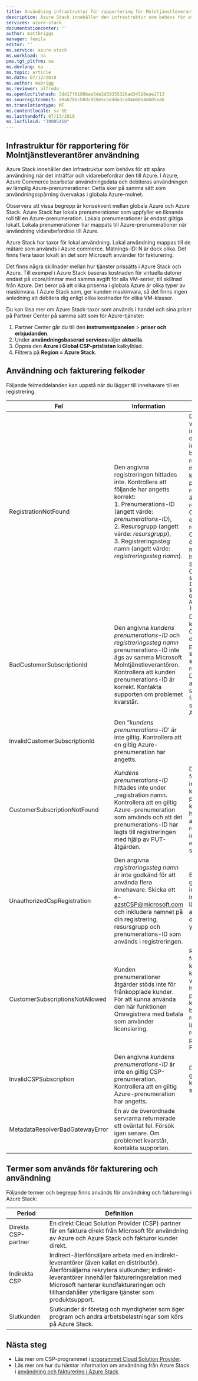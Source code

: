 ```yaml
---
title: Användning infrastruktur för rapportering för Molntjänstleverantörer för Azure Stack | Microsoft Docs
description: Azure Stack innehåller den infrastruktur som behövs för att spåra användning för klienter som underhålls av en Cloud Service Provider (CSP) när det inträffar och vidarebefordrar den till Azure.
services: azure-stack
documentationcenter: ''
author: mattbriggs
manager: femila
editor: ''
ms.service: azure-stack
ms.workload: na
pms.tgt_pltfrm: na
ms.devlang: na
ms.topic: article
ms.date: 07/12/2018
ms.author: mabrigg
ms.reviewer: alfredo
ms.openlocfilehash: 3dd17f9180bae5de2d59355326ad34528eae2713
ms.sourcegitcommit: e0a678acb0dc928e5c5edde3ca04e6854eb05ea6
ms.translationtype: MT
ms.contentlocale: sv-SE
ms.lasthandoff: 07/13/2018
ms.locfileid: "39005418"
---
```

## <a name="usage-reporting-infrastructure-for-cloud-service-providers"></a>Infrastruktur för rapportering för Molntjänstleverantörer användning

Azure Stack innehåller den infrastruktur som behövs för att spåra användning när det inträffar och vidarebefordrar den till Azure. I Azure, Azure Commerce bearbetar användningsdata och debiteras användningen av lämplig Azure-prenumerationer. Detta sker på samma sätt som användningsspårning övervakas i globala Azure-molnet.

Observera att vissa begrepp är konsekvent mellan globala Azure och Azure Stack. Azure Stack har lokala prenumerationer som uppfyller en liknande roll till en Azure-prenumeration. Lokala prenumerationer är endast giltiga lokalt. Lokala prenumerationer har mappats till Azure-prenumerationer när användning vidarebefordras till Azure.

Azure Stack har taxor för lokal användning. Lokal användning mappas till de mätare som används i Azure commerce. Mätnings-ID: N är dock olika. Det finns flera taxor lokalt än det som Microsoft använder för fakturering.

Det finns några skillnader mellan hur tjänster prissätts i Azure Stack och Azure. Till exempel i Azure Stack baseras kostnaden för virtuella datorer endast på vcore/timmar med samma avgift för alla VM-serier, till skillnad från Azure. Det beror på att olika priserna i globala Azure är olika typer av maskinvara. I Azure Stack som, ger kunden maskinvara, så det finns ingen anledning att debitera dig enligt olika kostnader för olika VM-klasser.

Du kan läsa mer om Azure Stack-taxor som används i handel och sina priser på Partner Center på samma sätt som för Azure-tjänster:

1. Partner Center går du till den **instrumentpanelen** > **priser och erbjudanden**.
2. Under **användningsbaserad services**väljer **aktuella**.
3. Öppna den **Azure i Global CSP-prislistan** kalkylblad.
4. Filtrera på **Region = Azure Stack**.

## <a name="usage-and-billing-error-codes"></a>Användning och fakturering felkoder

Följande felmeddelanden kan uppstå när du lägger till innehavare till en registrering.

| Fel                           | Information                                                                                                                                                                                                                                                                                                                           | Kommentarer                                                                                                                                                                                                                                                                                                                                                                                                                                                                                                                                                                                                            |
|---------------------------------|-----------------------------------------------------------------------------------------------------------------------------------------------------------------------------------------------------------------------------------------------------------------------------------------------------------------------------------|---------------------------------------------------------------------------------------------------------------------------------------------------------------------------------------------------------------------------------------------------------------------------------------------------------------------------------------------------------------------------------------------------------------------------------------------------------------------------------------------------------------------------------------------------------------------------------------------------------------------|
| RegistrationNotFound            | Den angivna registreringen hittades inte. Kontrollera att följande har angetts korrekt:<br>1. Prenumerations-ID (angett värde: _prenumerations-ID_),<br>2. Resursgrupp (angett värde: _resursgrupp_),<br>3. Registreringssteg namn (angett värde: _registreringssteg namn_).                             | Det här felet uppstår vanligen när den information som pekar på den första registreringen inte är korrekt. Om du behöver verifiera resursgruppens namn och namnet på din registrering, kan du hitta den i Azure-portalen genom att lista alla resurser. Om du hittar fler än en resurs för registrering, titta på CloudDeploymentID i egenskaperna och välj registreringen vars CloudDeploymentID överensstämmer med ditt moln. Du kan använda det här PowerShell på Azure Stack för att hitta CloudDeploymentID:<br>`$azureStackStampInfo = Invoke-Command -Session $session -ScriptBlock { Get-AzureStackStampInformation }` |
| BadCustomerSubscriptionId       | Den angivna _kundens prenumerations-ID_ och _registreringssteg namn_ prenumerations-ID inte ägs av samma Microsoft Molntjänstleverantören. Kontrollera att kunden prenumerations-ID är korrekt. Kontakta supporten om problemet kvarstår. | Det här felet uppstår när kundprenumerationen är en CSP-prenumeration, men den samlar in till en CSP-partner skiljer sig från det som den prenumeration som används i den första registreringen samlar in. Den här kontrollen görs för att förhindra att en situation som skulle resultera i fakturering CSP-partner som inte är ansvarig för Azure Stack används.                                                                                                                                                                                                                                                                          |
| InvalidCustomerSubscriptionId   | Den ”_kundens prenumerations-ID_' är inte giltig. Kontrollera att en giltig Azure-prenumeration har angetts.                                                                                                                                                                         |                                                                                                                                                                                                                                                                                                                                                                                                                                                                                                                                                                                                                     |
| CustomerSubscriptionNotFound    | _Kundens prenumerations-ID_ hittades inte under _registration namn. Kontrollera att en giltig Azure-prenumeration som används och att det prenumerations-ID har lagts till registreringen med hjälp av PUT-åtgärden.                                                   | Det här felet uppstår när du försöker varlighetsgrad för inkompatibilitet som en klient har lagts till en prenumeration och kundprenumerationen hittades som ska associeras med registreringen. Kunden har inte lagts till i registreringen eller prenumerations-ID har skrivits felaktigt.                                                                                                                                                                                                                                                                                                                                |
| UnauthorizedCspRegistration     | Den angivna _registreringssteg namn_ är inte godkänd för att använda flera innehavare. Skicka ett e- azstCSP@microsoft.com och inkludera namnet på din registrering, resursgrupp och prenumerations-ID som används i registreringen.                                                                                    | En registrering måste godkännas för flera innehavare av Microsoft innan du kan börja med att lägga till klienter. Se avsnittet registrera klienter i det här dokumentet för ytterligare förklaring.                                                                                                                                                                                                                                                                                                                                                                                                             |
| CustomerSubscriptionsNotAllowed | Kunden prenumerationer åtgärder stöds inte för frånkopplade kunder. För att kunna använda den här funktionen Omregistrera med betala som använder licensiering.                                                                                                                                                                    | Registreringen som du försöker lägga till klientorganisationer är en kapacitet-registrering, det vill säga när registreringen har skapats genom att parametern BillingModel kapacitet används. Endast betala för det du använder registreringar tillåts för att lägga till klienter. Du måste registrera igen med parametern BillingModel PayAsYouUse.                                                                                                                                                                                                                                                                                          |
| InvalidCSPSubscription          | Den angivna _kundens prenumerations-ID_ är inte en giltig CSP-prenumeration. Kontrollera att en giltig Azure-prenumeration har angetts.                                                                                                                                                        | Det här är mest sannolikt på grund av kundprenumerationen som skrev du fel.                                                                                                                                                                                                                                                                                                                                                                                                                                                                                                                                        |
| MetadataResolverBadGatewayError | En av de överordnade servrarna returnerade ett oväntat fel. Försök igen senare. Om problemet kvarstår, kontakta supporten.                                                                                                                                                                                                |                                                                                                                                                                                                                                                                                                                                                                                                                                                                                                                                                                                                                     |

## <a name="terms-used-for-billing-and-usage"></a>Termer som används för fakturering och användning

Följande termer och begrepp finns används för användning och fakturering i Azure Stack:

| Period | Definition |
| --- | --- |
| Direkta CSP-partner | En direkt Cloud Solution Provider (CSP) partner får en faktura direkt från Microsoft för användning av Azure och Azure Stack och fakturor kunder direkt. |
| Indirekta CSP | Indirect-återförsäljare arbeta med en indirekt-leverantörer (även kallat en distributör). Återförsäljarna rekrytera slutkunder; indirekt-leverantörer innehåller faktureringsrelation med Microsoft hanterar kundfaktureringen och tillhandahåller ytterligare tjänster som produktsupport. |
| Slutkunden | Slutkunder är företag och myndigheter som äger program och andra arbetsbelastningar som körs på Azure Stack. |

## <a name="next-steps"></a>Nästa steg

 - Läs mer om CSP-programmet i [programmet Cloud Solution Provider](https://partnercenter.microsoft.com/en-us/partner/programs).
 - Läs mer om hur du hämtar information om användning från Azure Stack i [användning och fakturering i Azure Stack](azure-stack-billing-and-chargeback.md).
